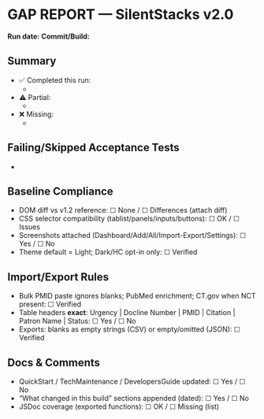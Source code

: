 # GAP REPORT — SilentStacks v2.0

**Run date:** <!-- agent fills -->
**Commit/Build:** <!-- agent fills -->

## Summary
- ✅ Completed this run:
  - <!-- feature bullets -->
- ⚠️ Partial:
  - <!-- bullets with notes -->
- ❌ Missing:
  - <!-- bullets with owner/date -->

## Failing/Skipped Acceptance Tests
- <!-- test name → reason → next action -->

## Baseline Compliance
- DOM diff vs v1.2 reference: ☐ None / ☐ Differences (attach diff)
- CSS selector compatibility (tablist/panels/inputs/buttons): ☐ OK / ☐ Issues
- Screenshots attached (Dashboard/Add/All/Import-Export/Settings): ☐ Yes / ☐ No
- Theme default = Light; Dark/HC opt-in only: ☐ Verified

## Import/Export Rules
- Bulk PMID paste ignores blanks; PubMed enrichment; CT.gov when NCT present: ☐ Verified
- Table headers **exact**: Urgency | Docline Number | PMID | Citation | Patron Name | Status: ☐ Yes / ☐ No
- Exports: blanks as empty strings (CSV) or empty/omitted (JSON): ☐ Verified

## Docs & Comments
- QuickStart / TechMaintenance / DevelopersGuide updated: ☐ Yes / ☐ No
- “What changed in this build” sections appended (dated): ☐ Yes / ☐ No
- JSDoc coverage (exported functions): ☐ OK / ☐ Missing (list)
